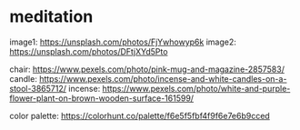 # meditation

image1: https://unsplash.com/photos/FjYwhowyp6k
image2: https://unsplash.com/photos/DFtjXYd5Pto

chair: https://www.pexels.com/photo/pink-mug-and-magazine-2857583/
candle: https://www.pexels.com/photo/incense-and-white-candles-on-a-stool-3865712/
incense: https://www.pexels.com/photo/white-and-purple-flower-plant-on-brown-wooden-surface-161599/

color palette: https://colorhunt.co/palette/f6e5f5fbf4f9f6e7e6b9cced